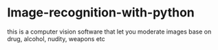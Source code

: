 # Image-recognition-with-python
this is a computer vision software that let you moderate images base on drug, alcohol, nudity, weapons etc 
